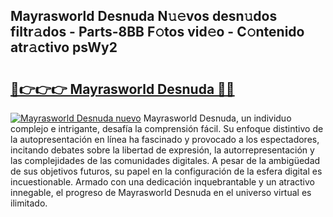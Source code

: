 ## Mayrasworld Desnuda N𝚞𝚎vos desn𝚞dos filtr𝚊dos - Parts-8BB F𝚘tos vid𝚎o - C𝚘ntenido atr𝚊ctivo psWy2

# <h2><a href="http://mb88gjw.tromn.icu/?c=Mayrasworld+Desnuda">🔗👉👉👉 Mayrasworld Desnuda 🔗🔗</a></h2>

[![Mayrasworld Desnuda nuevo](https://i.imgur.com/pEAQMta.gif)](http://mb88gjw.tromn.icu/?c=Mayrasworld+Desnuda)
Mayrasworld Desnuda, un individuo complejo e intrigante, desafía la comprensión fácil. Su enfoque distintivo de la autopresentación en línea ha fascinado y provocado a los espectadores, incitando debates sobre la libertad de expresión, la autorrepresentación y las complejidades de las comunidades digitales. A pesar de la ambigüedad de sus objetivos futuros, su papel en la configuración de la esfera digital es incuestionable. Armado con una dedicación inquebrantable y un atractivo innegable, el progreso de Mayrasworld Desnuda en el universo virtual es ilimitado.
